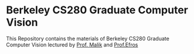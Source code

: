 # Berkeley CS280 Graduate Computer Vision

This Repository contains the materials of Berkeley CS280 Graduate Computer Vision lectured by [Prof. Malik](https://people.eecs.berkeley.edu/~malik/) and [Prof.Efros](https://people.eecs.berkeley.edu/~efros)

